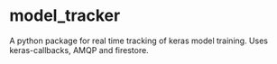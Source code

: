 # model_tracker
A python package for real time tracking of keras model training. Uses keras-callbacks, AMQP and firestore.
